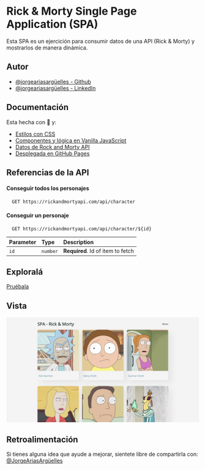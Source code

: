 # Rick & Morty Single Page Application (SPA)

Esta SPA es un ejercición para consumir datos de una API (Rick & Morty) y mostrarlos de manera dinámica.

## Autor

- [@jorgeariasargüelles - Github](https://github.com/jorgearguellles)
- [@jorgeariasargüelles - LinkedIn](https://www.linkedin.com/in/jorgeariasarguelles/)

## Documentación

Esta hecha con :green_heart: y:

- [Estilos con CSS](https://developer.mozilla.org/es/docs/Web/CSS)
- [Componentes y lógica en Vanilla JavaScript](https://es.reactjs.org)
- [Datos de Rock and Morty API](https://rickandmortyapi.com)
- [Desplegada en GitHub Pages](https://pages.github.com)

## Referencias de la API

#### Conseguir todos los personajes

```http
  GET https://rickandmortyapi.com/api/character
```

#### Conseguir un personaje

```http
  GET https://rickandmortyapi.com/api/character/${id}
```

| Parameter | Type     | Description                       |
| :-------- | :------- | :-------------------------------- |
| `id`      | `number` | **Required**. Id of item to fetch |

## Exploralá

[Pruébala](https://jorgearguellles.github.io/spa_RickAndMorty_API/)

## Vista

![App Screenshot](https://github.com/jorgearguellles/spa_RickAndMorty_API/blob/main/public/img/screenshot.png)

## Retroalimentación

Si tienes alguna idea que ayude a mejorar, sientete libre de compartirla con: [@JorgeAriasArgüelles](https://www.linkedin.com/in/jorgeariasarguelles/)
